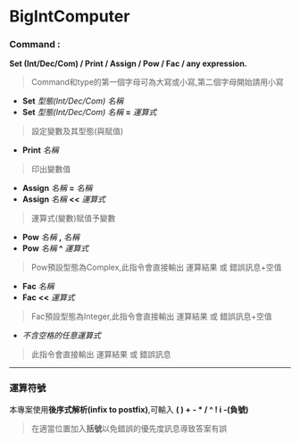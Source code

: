 # BigIntComputer

### Command : 
**Set (Int/Dec/Com) / Print / Assign / Pow / Fac / any expression.**
>Command和type的第一個字母可為大寫或小寫,第二個字母開始請用小寫

* **Set** *型態(Int/Dec/Com)* *名稱*
* **Set** *型態(Int/Dec/Com)* *名稱* **=** *運算式*

>設定變數及其型態(與賦值)

* **Print** *名稱*

>印出變數值

* **Assign** *名稱* **=** *名稱*
* **Assign** *名稱* **<<** *運算式*

>運算式(變數)賦值予變數

* **Pow** *名稱* **,** *名稱* 
* **Pow** *名稱* **^** *運算式*

>Pow預設型態為Complex,此指令會直接輸出 運算結果 或 錯誤訊息+空值

* **Fac** *名稱*
* **Fac** **<<** *運算式*

>Fac預設型態為Integer,此指令會直接輸出 運算結果 或 錯誤訊息+空值

* *不含空格的任意運算式*

>此指令會直接輸出 運算結果 或 錯誤訊息

---
### 運算符號
本專案使用**後序式解析(infix to postfix)**,可輸入 **( ) + - * / ^ ! i -(負號)**

>在適當位置加入**括號**以免錯誤的優先度訊息導致答案有誤
